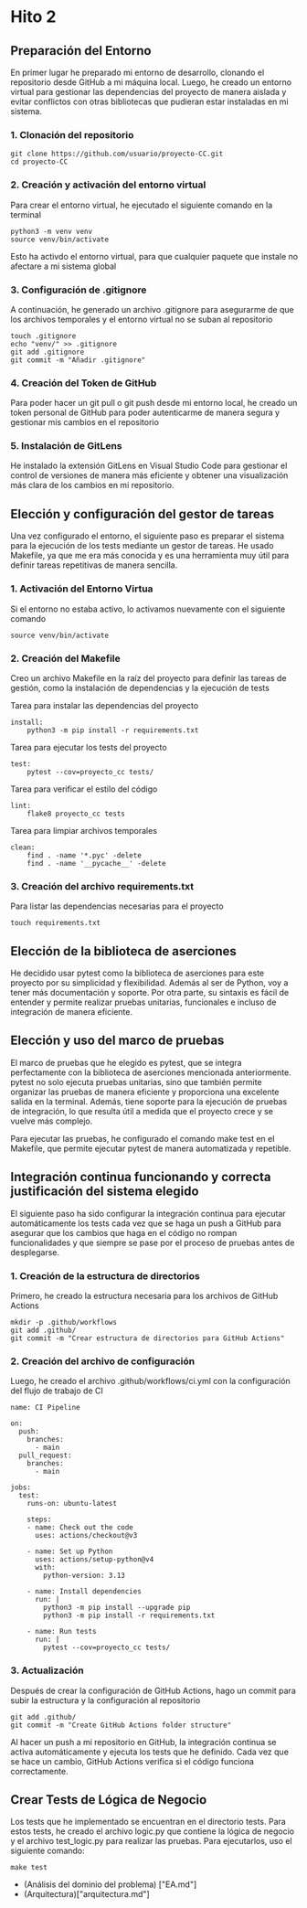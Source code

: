 # Hito 2

## Preparación del Entorno
En primer lugar he preparado mi entorno de desarrollo, clonando el repositorio desde GitHub a mi máquina local. Luego, he creado un entorno virtual para gestionar las dependencias del proyecto de manera aislada y evitar conflictos con otras bibliotecas que pudieran estar instaladas en mi sistema.
### 1. Clonación del repositorio
    git clone https://github.com/usuario/proyecto-CC.git
    cd proyecto-CC
### 2. Creación y activación del entorno virtual
Para crear el entorno virtual, he ejecutado el siguiente comando en la terminal

    python3 -m venv venv
    source venv/bin/activate
Esto ha activdo el entorno virtual, para que cualquier paquete que instale no afectare a mi sistema global

### 3. Configuración de .gitignore
A continuación, he generado un archivo .gitignore para asegurarme de que los archivos temporales y el entorno virtual no se suban al repositorio
    
    touch .gitignore
    echo "venv/" >> .gitignore
    git add .gitignore
    git commit -m "Añadir .gitignore"

### 4. Creación del Token de GitHub
Para poder hacer un git pull o git push desde mi entorno local, he creado un token personal de GitHub para poder autenticarme de manera segura y gestionar mis cambios en el repositorio

### 5. Instalación de GitLens
He instalado la extensión GitLens en Visual Studio Code para gestionar el control de versiones de manera más eficiente y obtener una visualización más clara de los cambios en mi repositorio.

## Elección y configuración del gestor de tareas
Una vez configurado el entorno, el siguiente paso es preparar el sistema para la ejecución de los tests mediante un gestor de tareas. He usado Makefile, ya que me era más conocida y es una herramienta muy útil para definir tareas repetitivas de manera sencilla.

### 1. Activación del Entorno Virtua
Si el entorno no estaba activo, lo activamos nuevamente con el siguiente comando

    source venv/bin/activate

### 2. Creación del Makefile
Creo un archivo Makefile en la raíz del proyecto para definir las tareas de gestión, como la instalación de dependencias y la ejecución de tests

Tarea para instalar las dependencias del proyecto
    
    install:
	    python3 -m pip install -r requirements.txt

Tarea para ejecutar los tests del proyecto

    test:
	    pytest --cov=proyecto_cc tests/

Tarea para verificar el estilo del código
    
    lint:
	    flake8 proyecto_cc tests

Tarea para limpiar archivos temporales

    clean:
	    find . -name '*.pyc' -delete
	    find . -name '__pycache__' -delete

### 3. Creación del archivo requirements.txt
Para listar las dependencias necesarias para el proyecto

    touch requirements.txt

## Elección de la biblioteca de aserciones
He decidido usar pytest como la biblioteca de aserciones para este proyecto por su simplicidad y flexibilidad. Además al ser de Python, voy a tener más documentación y soporte. Por otra parte, su sintaxis es fácil de entender y permite realizar pruebas unitarias, funcionales e incluso de integración de manera eficiente.

## Elección y uso del marco de pruebas
El marco de pruebas que he elegido es pytest, que se integra perfectamente con la biblioteca de aserciones mencionada anteriormente. pytest no solo ejecuta pruebas unitarias, sino que también permite organizar las pruebas de manera eficiente y proporciona una excelente salida en la terminal. Además, tiene soporte para la ejecución de pruebas de integración, lo que resulta útil a medida que el proyecto crece y se vuelve más complejo.

Para ejecutar las pruebas, he configurado el comando make test en el Makefile, que permite ejecutar pytest de manera automatizada y repetible.

## Integración continua funcionando y correcta justificación del sistema elegido
El siguiente paso ha sido configurar la integración continua para ejecutar automáticamente los tests cada vez que se haga un push a GitHub para asegurar que los cambios que haga en el código no rompan funcionalidades y que siempre se pase por el proceso de pruebas antes de desplegarse.

### 1. Creación de la estructura de directorios
Primero, he creado la estructura necesaria para los archivos de GitHub Actions

    mkdir -p .github/workflows
    git add .github/
    git commit -m "Crear estructura de directorios para GitHub Actions"

### 2. Creación del archivo de configuración
Luego, he creado el archivo .github/workflows/ci.yml con la configuración del flujo de trabajo de CI

    name: CI Pipeline
    
    on:
      push:
        branches:
          - main
      pull_request:
        branches:
          - main
    
    jobs:
      test:
        runs-on: ubuntu-latest

        steps:
        - name: Check out the code
          uses: actions/checkout@v3
    
        - name: Set up Python
          uses: actions/setup-python@v4
          with:
            python-version: 3.13
    
        - name: Install dependencies
          run: |
            python3 -m pip install --upgrade pip
            python3 -m pip install -r requirements.txt
    
        - name: Run tests
          run: |
            pytest --cov=proyecto_cc tests/

### 3. Actualización
Después de crear la configuración de GitHub Actions, hago un commit para subir la estructura y la configuración al repositorio
    
    git add .github/
    git commit -m "Create GitHub Actions folder structure"

Al hacer un push a mi repositorio en GitHub, la integración continua se activa automáticamente y ejecuta los tests que he definido. Cada vez que se hace un cambio, GitHub Actions verifica si el código funciona correctamente.

## Crear Tests de Lógica de Negocio
Los tests que he implementado se encuentran en el directorio tests. Para estos tests, he creado el archivo logic.py que contiene la lógica de negocio y el archivo test_logic.py para realizar las pruebas. Para ejecutarlos, uso el siguiente comando:

    make test

- (Análisis del dominio del problema) ["EA.md"]  
- (Arquitectura)["arquitectura.md"]
    


